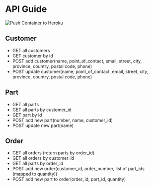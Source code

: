 # API Guide
![Push Container to Heroku](https://github.com/Dieform-Automation/API/workflows/Push%20Container%20to%20Heroku/badge.svg)
## Customer

- GET all customers
- GET customer by id
- POST add customer(name, point_of_contact, email, street, city, province, country, postal code, phone)
- POST update customer(name, point_of_contact, email, street, city, province, country, postal code, phone)


## Part

- GET all parts
- GET all parts by customer_id
- GET part by id
- POST add new part(number, name, customer_id)
- POST update new part(name)

## Order

- GET all orders (return parts by order_id)
- GET all orders by customer_id
- GET all parts by order_id
- POST add new order(customer_id, order_number, list of part_ids (mapped to quantity))
- POST add new part to order(order_id, part_id, quantity)
